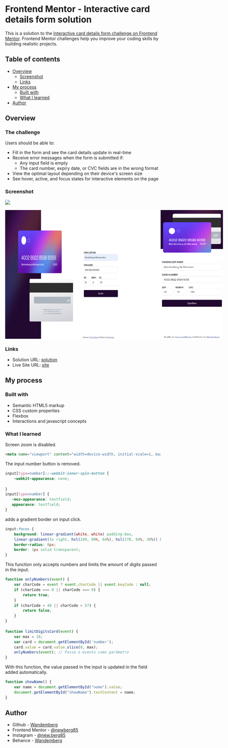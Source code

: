 # Frontend Mentor - Interactive card details form solution

This is a solution to the [Interactive card details form challenge on Frontend Mentor](https://www.frontendmentor.io/challenges/interactive-card-details-form-XpS8cKZDWw). Frontend Mentor challenges help you improve your coding skills by building realistic projects. 

## Table of contents

- [Overview](#overview)
  - [Screenshot](#screenshot)
  - [Links](#links)
- [My process](#my-process)
  - [Built with](#built-with)
  - [What I learned](#what-i-learned)
- [Author](#author)

## Overview

### The challenge

Users should be able to:

- Fill in the form and see the card details update in real-time
- Receive error messages when the form is submitted if:
  - Any input field is empty
  - The card number, expiry date, or CVC fields are in the wrong format
- View the optimal layout depending on their device's screen size
- See hover, active, and focus states for interactive elements on the page

### Screenshot

![](./screenshot.jpg)

<div style="display:flex; width:100%">
<img src="images/desktop-version.png" width="100%">
<img src="images/mobile-version.png" width="40%">
</div>



### Links

- Solution URL: [solution](https://github.com/newberg85/interactive-card)
- Live Site URL: [site](https://interactive-card-amber.vercel.app/)

## My process

### Built with

- Semantic HTML5 markup
- CSS custom properties
- Flexbox
- Interactions and javascript concepts


### What I learned

Screen zoom is disabled.
```html
<meta name="viewport" content="width=device-width, initial-scale=1, maximum-scale=1, user-scalable=no">
```
The input number button is removed.
```css
input[type=number]::-webkit-inner-spin-button { 
    -webkit-appearance: none;
    
}
input[type=number] { 
   -moz-appearance: textfield;
   appearance: textfield;
}
```
adds a gradient border on input click.
```css
input:focus {
    background: linear-gradient(white, white) padding-box,
    linear-gradient(to right, hsl(249, 99%, 64%), hsl(278, 94%, 30%)) border-box;
    border-radius: 8px;
    border: 1px solid transparent;
}
```
This function only accepts numbers and limits the amount of digits passed in the input.
```js
function onlyNumbers(event) {
    var charCode = event ? event.charCode || event.keyCode : null;
    if (charCode === 8 || charCode === 9) {
        return true;
    }
    if (charCode < 48 || charCode > 57) {
        return false;
    }
}

function limitDigitsCard(event) {
    var max = 18;
    var card = document.getElementById('number');
    card.value = card.value.slice(0, max);
    onlyNumbers(event); // Passa o evento como parâmetro
}
```
With this function, the value passed in the input is updated in the field added automatically.
```js
function showName() {
    var name = document.getElementById("nome").value;
    document.getElementById("showName").textContent = name;
}
```

## Author

- Github - [Wandemberg](https://github.com/newberg85)
- Frontend Mentor - [@newberg85](https://www.frontendmentor.io/profile/newberg85)
- Instagram - [@new.berg85](https://www.instagram.com/new.berg85/)
- Behance - [Wandemberg](https://www.behance.net/bergviana)



